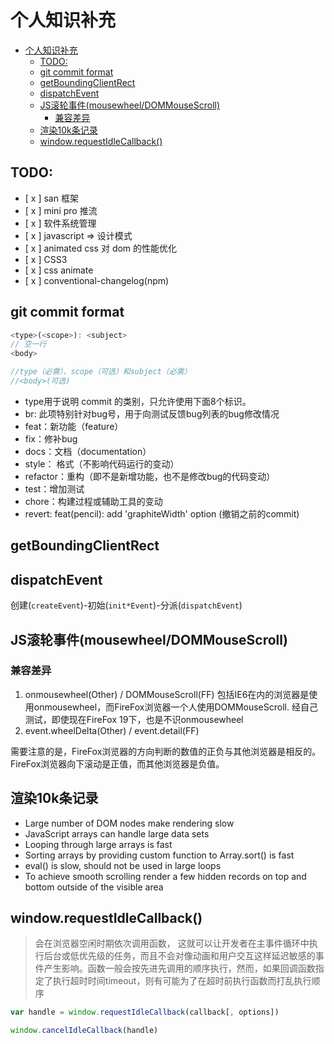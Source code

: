 # 个人知识补充

- [个人知识补充](#%E4%B8%AA%E4%BA%BA%E7%9F%A5%E8%AF%86%E8%A1%A5%E5%85%85)
  - [TODO:](#todo)
  - [git commit format](#git-commit-format)
  - [getBoundingClientRect](#getboundingclientrect)
  - [dispatchEvent](#dispatchevent)
  - [JS滚轮事件(mousewheel/DOMMouseScroll)](#js%E6%BB%9A%E8%BD%AE%E4%BA%8B%E4%BB%B6mousewheeldommousescroll)
    - [兼容差异](#%E5%85%BC%E5%AE%B9%E5%B7%AE%E5%BC%82)
  - [渲染10k条记录](#%E6%B8%B2%E6%9F%9310k%E6%9D%A1%E8%AE%B0%E5%BD%95)
  - [window.requestIdleCallback()](#windowrequestidlecallback)


## TODO:
- [ x ] san 框架
- [ x ] mini pro 推流
- [ x ] 软件系统管理
- [ x ] javascript => 设计模式
- [ x ] animated css 对 dom 的性能优化
- [ x ] CSS3
- [ x ] css animate
- [ x ] conventional-changelog(npm)

## git commit format
```javascript
<type>(<scope>): <subject>
// 空一行
<body>

//type（必需）、scope（可选）和subject（必需）
//<body>(可选)
```
- type用于说明 commit 的类别，只允许使用下面8个标识。
- br: 此项特别针对bug号，用于向测试反馈bug列表的bug修改情况
- feat：新功能（feature）
- fix：修补bug
- docs：文档（documentation）
- style： 格式（不影响代码运行的变动）
- refactor：重构（即不是新增功能，也不是修改bug的代码变动）
- test：增加测试
- chore：构建过程或辅助工具的变动
- revert: feat(pencil): add 'graphiteWidth' option (撤销之前的commit)

## getBoundingClientRect

## dispatchEvent
创建(`createEvent`)-初始(`init*Event`)-分派(`dispatchEvent`)

## JS滚轮事件(mousewheel/DOMMouseScroll)
### 兼容差异
1. onmousewheel(Other) / DOMMouseScroll(FF)
    包括IE6在内的浏览器是使用onmousewheel，而FireFox浏览器一个人使用DOMMouseScroll. 经自己测试，即使现在FireFox 19下，也是不识onmousewheel  
2. event.wheelDelta(Other) / event.detail(FF)

需要注意的是，FireFox浏览器的方向判断的数值的正负与其他浏览器是相反的。FireFox浏览器向下滚动是正值，而其他浏览器是负值。

## 渲染10k条记录
- Large number of DOM nodes make rendering slow
- JavaScript arrays can handle large data sets
- Looping through large arrays is fast
- Sorting arrays by providing custom function to Array.sort() is fast
- eval() is slow, should not be used in large loops
- To achieve smooth scrolling render a few hidden records on top and bottom outside of the visible area

## window.requestIdleCallback()
> 会在浏览器空闲时期依次调用函数， 这就可以让开发者在主事件循环中执行后台或低优先级的任务，而且不会对像动画和用户交互这样延迟敏感的事件产生影响。函数一般会按先进先调用的顺序执行，然而，如果回调函数指定了执行超时时间timeout，则有可能为了在超时前执行函数而打乱执行顺序

```javascript
var handle = window.requestIdleCallback(callback[, options])

window.cancelIdleCallback(handle)
```
